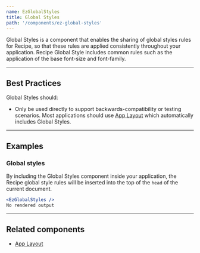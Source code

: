 ```yaml
---
name: EzGlobalStyles
title: Global Styles
path: '/components/ez-global-styles'
---
```


Global Styles is a component that enables the sharing of global styles rules for Recipe, so that these rules are applied consistently throughout your application. Recipe Global Style includes common rules such as the application of the base font-size and font-family.

<EzAlert
  headline="Global Styles is automatically included by the EzAppLayout component"
  tagline="Direct usage of this component is typically unnecessary except to support backwards-compatibility."
  use="info"
/>

---

## Best Practices

Global Styles should:

- Only be used directly to support backwards-compatibility or testing scenarios. Most applications should use [App Layout](/components/ez-app-layout) which automatically includes Global Styles.

---

## Examples

### Global styles

By including the Global Styles component inside your application, the Recipe global style rules will be inserted into the top of the `head` of the current document.

```jsx
<EzGlobalStyles />
No rendered output
```

---

## Related components

- [App Layout](/components/ez-app-layout)
